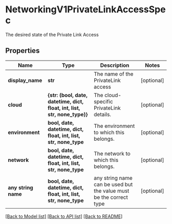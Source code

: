 # NetworkingV1PrivateLinkAccessSpec

The desired state of the Private Link Access

## Properties
Name | Type | Description | Notes
------------ | ------------- | ------------- | -------------
**display_name** | **str** | The name of the PrivateLink access | [optional] 
**cloud** | **{str: (bool, date, datetime, dict, float, int, list, str, none_type)}** | The cloud-specific PrivateLink details. | [optional] 
**environment** | **bool, date, datetime, dict, float, int, list, str, none_type** | The environment to which this belongs. | [optional] 
**network** | **bool, date, datetime, dict, float, int, list, str, none_type** | The network to which this belongs. | [optional] 
**any string name** | **bool, date, datetime, dict, float, int, list, str, none_type** | any string name can be used but the value must be the correct type | [optional]

[[Back to Model list]](../README.md#documentation-for-models) [[Back to API list]](../README.md#documentation-for-api-endpoints) [[Back to README]](../README.md)



